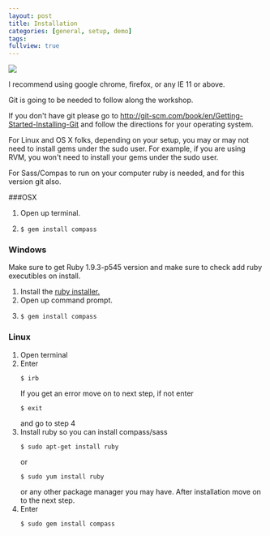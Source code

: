 ```yaml
---
layout: post
title: Installation
categories: [general, setup, demo]
tags:
fullview: true
---
```

<img class="gob-dance" src="{{ site.baseurl }}/assets/media/gob-car-dance.gif"/>

I recommend using google chrome, firefox, or any IE 11 or above.

Git is going to be needed to follow along the workshop.

If you don't have git please go to <a target="_blank" href="http://git-scm.com/book/en/Getting-Started-Installing-Git">http://git-scm.com/book/en/Getting-Started-Installing-Git</a> and follow the directions for your operating system.


<p>For Linux and OS X folks, depending on your setup, you may or may not need to install gems under the sudo user. For example, if you are using RVM, you won't need to install your gems under the sudo user.</p>

<p>For Sass/Compas to run on your computer ruby is needed, and for this version git also.</p>

###OSX
<ol>
  <li>Open up terminal.</li>
  <li><pre><code>$ gem install compass</code></pre></li>
</ol>

<h3>Windows</h3>
<p>Make sure to get Ruby 1.9.3-p545 version and
make sure to check add ruby executibles on install.</p>
<ol>
  <li>Install the <a href="http://rubyinstaller.org/" target="_none">ruby installer.</a>
  </li>
  <li>Open up command prompt.</li>
  <li><pre><code>$ gem install compass</code></pre></li>
</ol>



<h3>Linux</h3>

<ol>
  <li>Open terminal</li>
  <li>Enter <pre><code>$ irb</code></pre> If you get an error move on to next step, if not enter <pre><code>$ exit</code></pre> and go to step 4</li>
  <li>Install ruby so you can install compass/sass <pre><code>$ sudo apt-get install ruby</code></pre>or
<pre><code>$ sudo yum install ruby</code></pre> or any other package manager you may have. After installation move on to the next step.
  </li>
  <li>Enter <pre><code>$ sudo gem install compass</code></pre></li>
</ol>
